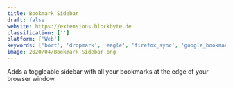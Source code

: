 ```yaml
---
title: Bookmark Sidebar
draft: false 
website: https://extensions.blockbyte.de
classification: ['']
platform: ['Web']
keywords: ['bort', 'dropmark', 'eagle', 'firefox_sync', 'google_bookmarks', 'highlights_by_learning_paths', 'imvges', 'jumpon.io', 'niice', 'pinboard', 'pinterest', 'pocket', 'raindrop.io', 'stash.ai', 'tagpacker', 'tizmos', 'lumio', 'start.me']
image: 2020/04/Bookmark-Sidebar.png
---
```

Adds a toggleable sidebar with all your bookmarks at the edge of your browser window.